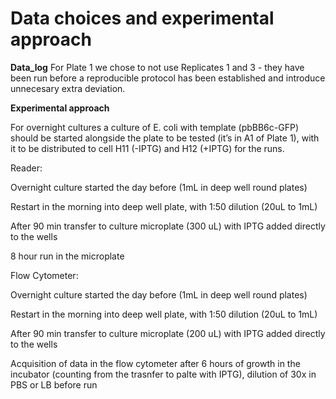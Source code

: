 # Data choices and experimental approach

**Data_log**
For Plate 1 we chose to not use Replicates 1 and 3 - they have been run before a reproducible protocol has been established and introduce unnecesary extra deviation.

**Experimental approach**

For overnight cultures a culture of E. coli with template (pbBB6c-GFP) should be started alongside the plate to be tested (it’s in A1 of Plate 1), with it to be distributed to cell H11 (-IPTG) and H12 (+IPTG) for the runs. 

Reader: 

Overnight culture started the day before (1mL in deep well round plates)  

Restart in the morning into deep well plate, with 1:50 dilution (20uL to 1mL)  

After 90 min transfer to culture microplate (300 uL)  with IPTG added directly to the wells  

8 hour run in the microplate  

Flow Cytometer: 

Overnight culture started the day before (1mL in deep well round plates)  

Restart in the morning into deep well plate, with 1:50 dilution (20uL to 1mL)  

After 90 min transfer to culture microplate (200 uL)  with IPTG added directly to the wells  

Acquisition of data in the flow cytometer after 6 hours of growth in the incubator (counting from the trasnfer to palte with IPTG), dilution of 30x in PBS or LB before run 

